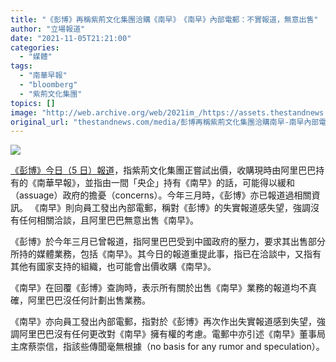 ```yaml
---
title: "《彭博》再稱紫荊文化集團洽購《南早》　《南早》內部電郵：不實報道，無意出售"
author: "立場報道"
date: "2021-11-05T21:21:00"
categories:
  - "媒體"
tags:
  - "南華早報"
  - "bloomberg"
  - "紫荊文化集團"
topics: []
image: "http://web.archive.org/web/2021im_/https://assets.thestandnews.com/media/photos/SCMP_BMWutwh.png"
original_url: "thestandnews.com/media/彭博再稱紫荊文化集團洽購南早-南早內部電郵不實報道無意出售"
---
```

![](http://web.archive.org/web/2021im_/https://assets.thestandnews.com/media/photos/SCMP_BMWutwh.png)

[《彭博》今日（5 日）報道](http://web.archive.org/web/20211203214913/https://www.bloomberg.com/news/articles/2021-11-05/chinese-state-firm-weighs-bid-to-take-over-scmp-from-alibaba)，指紫荊文化集團正嘗試出價，收購現時由阿里巴巴持有的《南華早報》，並指由一間「央企」持有《南早》的話，可能得以緩和（assuage）政府的擔憂（concerns）。今年三月時，《彭博》亦已報道過相關資訊。 《南早》則向員工發出內部電郵，稱對《彭博》的失實報道感失望，強調沒有任何相關洽談，且阿里巴巴無意出售《南早》。

《彭博》於今年三月已曾報道，指阿里巴巴受到中國政府的壓力，要求其出售部分所持的媒體業務，包括《南早》。其今日的報道重提此事，指已在洽談中，又指有其他有國家支持的組織，也可能會出價收購《南早》。

《南早》在回覆《彭博》查詢時，表示所有關於出售《南早》業務的報道均不真確，阿里巴巴沒任何計劃出售業務。

《南早》亦向員工發出內部電郵，指對於《彭博》再次作出失實報道感到失望，強調阿里巴巴沒有任何更改對《南早》擁有權的考慮。電郵中亦引述《南早》董事局主席蔡崇信，指該些傳聞毫無根據（no basis for any rumor and speculation）。